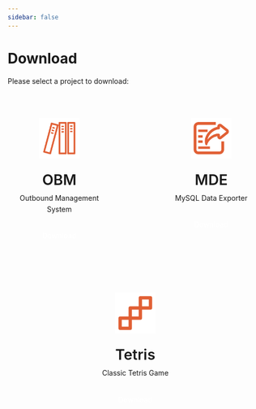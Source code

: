 ```yaml
---
sidebar: false
---
```


# Download

Please select a project to download:

<div class="downloads">
  <div class="row">
    <div class="card" onclick="window.location.href='https://github.com/fox142857/vuepress03_text03-eslold03-/releases/download/OBM-v1.0.0/OutboundManagementSetup.exe'">
      <img src="/ico/obm-logo.svg" alt="OBM Logo" class="card-logo">
      <h2>OBM</h2>
      <p>Outbound Management System</p>
      <div class="download-button">Download</div>
    </div>
    <div class="card" onclick="window.location.href='https://github.com/fox142857/vuepress03_text03-eslold03-/releases/download/MDE-v1.0.0/MySQL-Data-Exproter_Installer.exe'">
      <img src="/ico/mde-logo.svg" alt="MDE Logo" class="card-logo">
      <h2>MDE</h2>
      <p>MySQL Data Exporter</p>
      <div class="download-button">Download</div>
    </div>
  </div>
  <div class="row centered">
    <div class="card" onclick="window.location.href='https://github.com/fox142857/vuepress03_text03-eslold03-/releases/download/Tetris-v1.0.0/Tetris_Installer.exe'">
      <img src="/ico/tetris-logo.svg" alt="Tetris Logo" class="card-logo">
      <h2>Tetris</h2>
      <p>Classic Tetris Game</p>
      <div class="download-button">Download</div>
    </div>
  </div>
</div>

<style>
.downloads {
  display: flex;
  flex-direction: column;
  gap: 2rem;
  max-width: 1200px;
  margin: 2rem auto;
  padding: 0 1rem;
}

.row {
  display: flex;
  gap: 2rem;
  justify-content: center;
}

.row.centered {
  justify-content: center;
}

.card {
  flex: 0 0 calc(50% - 2rem);
  max-width: 400px;
  display: flex;
  flex-direction: column;
  align-items: center;
  text-align: center;
  padding: 2rem;
  border: 1px solid var(--c-border);
  border-radius: 8px;
  transition: all 0.3s ease;
  cursor: pointer;
  background-color: var(--c-bg);
}

.card:hover {
  transform: translateY(-5px);
  border-color: var(--c-brand);
  box-shadow: 0 4px 12px rgba(0, 0, 0, 0.1);
}

.card-logo {
  width: 80px;
  height: 80px;
  margin-bottom: 1rem;
}

.card h2 {
  font-size: 1.8rem;
  font-weight: 600;
  border-bottom: none;
  padding-bottom: 0;
  color: var(--c-brand);
  margin: 0.5rem 0;
}

.card p {
  color: var(--c-text);
  line-height: 1.6;
  margin: 0 0 1.5rem 0;
}

.download-button {
  background-color: var(--c-brand);
  color: white;
  padding: 0.5rem 1.5rem;
  border-radius: 4px;
  font-weight: 500;
  transition: all 0.2s ease;
}

.card:hover .download-button {
  background-color: var(--c-brand-light);
}

@media (max-width: 768px) {
  .row {
    flex-direction: column;
    align-items: center;
  }
  
  .card {
    flex: 0 0 100%;
    width: 100%;
  }
}
</style> 